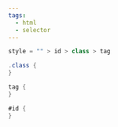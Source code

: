 ```yaml
---
tags:
  - html
  - selector
---
```

```java
style = "" > id > class > tag

.class {
}

tag {
}

#id {
}
```